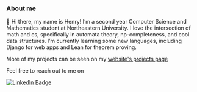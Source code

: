 ### About me

👋 Hi there, my name is Henry! I’m a second year Computer Science and Mathematics student at Northeastern University. I love the intersection of math and cs, specifically in automata theory, np-completeness, and cool data structures. I’m currently learning some new languages, including Django for web apps and Lean for theorem proving.

More of my projects can be seen on my <a href="http://henrybarthelemy.github.io/projects.html"> website's projects page </a>

Feel free to reach out to me on

<a href="http://www.linkedin.com/in/henry-barthelemy"> <img src="https://img.shields.io/badge/LinkedIn-blue?style=for-the-badge&logo=linkedin&logoColor=white" alt="LinkedIn Badge"/> </a>



